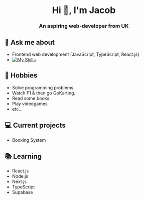<h1 align="center">Hi 👋, I'm Jacob</h1>
<h3 align="center">An aspiring web-developer from UK</h3>

## 💬 Ask me about
- Frontend web development (JavaScript, TypeScript, React.js)
- [![My Skills](https://skillicons.dev/icons?i=js,html,css,wasm)](https://skillicons.dev)

## 📅 Hobbies
- Solve programming problems.
- Watch F1 & then go GoKarting.
- Read some books
- Play videogames
- etc...

## 💻 Current projects
- Booking System

## 📚 Learning
- React.js
- Node.js
- Next.js
- TypeScript
- Supabase

